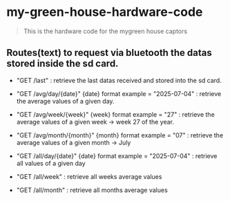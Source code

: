 # my-green-house-hardware-code

> This is the hardware code for the mygreen house captors

## Routes(text) to request via bluetooth the datas stored inside the sd card.

- "GET /last" :
retrieve the last datas received and stored into the sd card.

- "GET /avg/day/{date}" {date} format example = "2025-07-04" :
retrieve the average values of a given day.

- "GET /avg/week/{week}" {week} format example = "27" :
retrieve the average values of a given week -> week 27 of the year.

- "GET /avg/month/{month}" {month} format example = "07" :
retrieve the average values of a given month -> July

- "GET /all/day/{date}" {date} format example = "2025-07-04" :
retrieve all values of a given day

- "GET /all/week" :
retrieve all weeks average values

- "GET /all/month" :
retrieve all months average values
